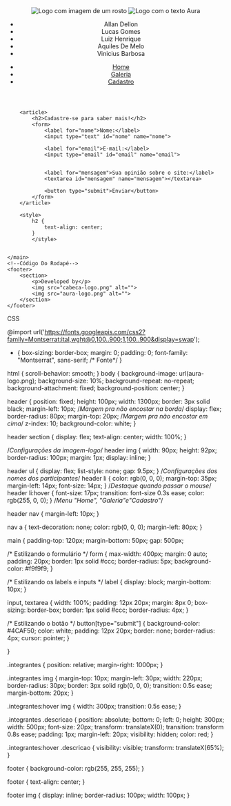 <!DOCTYPE html>
<html lang="pt-br">
<head>
    <meta charset="UTF-8">
    <meta name="viewport" content="width=device-width, initial-scale=1.0">
    <link rel="stylesheet" href="styles.css">
    <title>Cadastro</title>
</head>
<body>
    <!--Código Principal-->
    <header>
        <section>
            <img src="cabeca-logo.png" alt="Logo com imagem de um rosto">
            <img src="aura-logo.png" alt="Logo com o texto Aura">
            <ul>
                <li>Allan Dellon</li>
                <li>Lucas Gomes</li>
                <li>Luiz Henrique</li>
                <li>Aquiles De Melo</li>
                <li>Vinicius Barbosa</li>
            </ul>
            <nav>
                <ul>
                    <li><a href="main.html">Home</a></li>
                    <li><a href="galeria.html">Galeria</a></li>
                    <li><a href="cadastro.html">Cadastro</a></li>
                </ul>
            </nav>
        </section>
    </header>
    <!--Código Principal-->
    <main>

        <article>
            <h2>Cadastre-se para saber mais!</h2>
            <form>
                <label for="nome">Nome:</label>
                <input type="text" id="nome" name="nome">

                <label for="email">E-mail:</label>
                <input type="email" id="email" name="email">   


                <label for="mensagem">Sua opinião sobre o site:</label>
                <textarea id="mensagem" name="mensagem"></textarea>

                <button type="submit">Enviar</button>
            </form>
        </article>

        <style>
            h2 {
                text-align: center;
            }
            </style>


    </main>
    <!--Código Do Rodapé-->
    <footer>
        <section>
            <p>Developed by</p>
            <img src="cabeca-logo.png" alt="">
            <img src="aura-logo.png" alt="">
        </section>
    </footer>
</body>
</html>


CSS

 @import url('https://fonts.googleapis.com/css2?family=Montserrat:ital,wght@0,100..900;1,100..900&display=swap');
 

* {
    box-sizing: border-box;
    margin: 0;
    padding: 0;
    font-family: "Montserrat", sans-serif; /* Fonte*/
}

html {
    scroll-behavior: smooth;
}
body {
    background-image: url(aura-logo.png);
    background-size: 10%;
    background-repeat: no-repeat;
    background-attachment: fixed;
    background-position: center;
}

header {
   position: fixed;
    height: 100px;
    width: 1300px;
    border: 3px solid black;
    margin-left: 10px; /*Margem pra não encostar na borda*/
    display: flex;
    border-radius: 80px;
    margin-top: 20px; /*Margem pra não encostar em cima*/
    z-index: 10;
    background-color: white;
}

header section {
    display: flex;
    text-align: center;
    width: 100%;
}

/*Configurações da imagem-logo*/
header img {
    width: 90px;
    height: 92px;
    border-radius: 100px;
    margin: 1px;
    display: inline;
}

header ul {
    display: flex;
    list-style: none;
    gap: 9.5px;
}
/*Configurações dos nomes dos participantes*/
header li {
    color: rgb(0, 0, 0);
    margin-top: 35px;
    margin-left: 14px;
    font-size: 14px;
}
/*Destaque quando passar o mouse*/
header li:hover {
    font-size: 17px;
    transition: font-size 0.3s ease;
    color: rgb(255, 0, 0);
}
/*Menu "Home", "Galeria"e"Cadastro"*/

header nav {
    margin-left: 10px;
}

nav a {
    text-decoration: none;
    color: rgb(0, 0, 0);
    margin-left: 80px;
}

main {
    padding-top: 120px;
    margin-bottom: 50px;
    gap: 500px;

/* Estilizando o formulário */
form {
    max-width: 400px;
    margin: 0 auto;
    padding: 20px;
    border: 1px solid #ccc;
    border-radius: 5px;
    background-color: #f9f9f9;
  }
  
  /* Estilizando os labels e inputs */
  label {
    display: block;
    margin-bottom: 10px;
  }
  
  input,
  textarea {
    width: 100%;
    padding: 12px 20px;
    margin: 8px 0;
    box-sizing: border-box;
    border: 1px solid #ccc;
    border-radius: 4px;
  }
  
  /* Estilizando o botão */
  button[type="submit"] {
    background-color: #4CAF50;
    color: white;
    padding: 12px 20px;
    border: none;
    border-radius: 4px;
    cursor: pointer;
  }

}


.integrantes  {
    position: relative; 
    margin-right: 1000px;
}

.integrantes img {
    margin-top: 10px;
    margin-left: 30px;
    width: 220px;
    border-radius: 30px;
    border: 3px solid rgb(0, 0, 0);
    transition: 0.5s ease;
    margin-bottom: 20px;
}

.integrantes:hover img {
    width: 300px;
    transition: 0.5s ease;
}

.integrantes .descricao {
    position: absolute;
    bottom: 0;
    left: 0;
    height: 300px;
    width: 500px;
    font-size: 20px;
    transform: translateX(0);
    transition: transform 0.8s ease;
    padding: 1px;
    margin-left: 20px;
    visibility: hidden;
    color: red;
}

.integrantes:hover .descricao {
    visibility: visible;
    transform: translateX(65%);
}

footer {
    background-color: rgb(255, 255, 255);
}

footer {
    text-align: center;
}

footer img {
    display: inline;
    border-radius: 100px;
    width: 100px;
}























